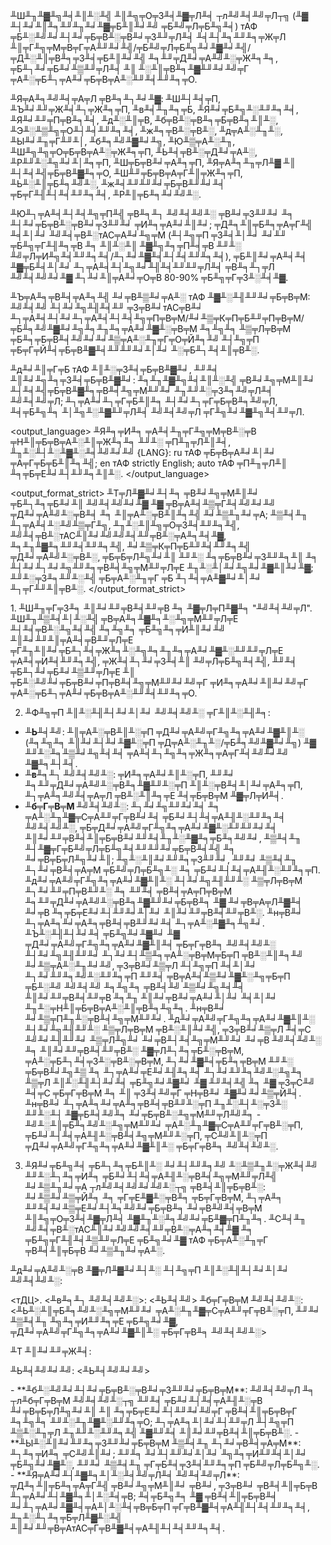 ﻿<task>
╨Ш╨╖╨▓╨╗╨╡╨║╨░╨╣ ╨║╨╗╤О╤З╨╡╨▓╤Л╨╡ ┬л╨╝╨╡╨╝╤Л┬╗ (╨▓ ╨┤╨╛╨║╨╕╨╜╨╖╨╛╨▓╤Б╨║╨╛╨╝ ╤Б╨╝╤Л╤Б╨╗╨╡) тАФ ╤Б╨░╨╝╨╛╨┤╨╛╤Б╤В╨░╤В╨╛╤З╨╜╤Л╨╡ ╨╡╨┤╨╕╨╜╨╕╤Ж╤Л ╨║╤Г╨╗╤М╤В╤Г╤А╨╜╨╛╨╣/╤Б╨╝╤Л╤Б╨╗╨╛╨▓╨╛╨╣/╤Д╨░╨║╤В╨╕╤З╨╡╤Б╨║╨╛╨╣ ╨╕╨╜╤Д╨╛╤А╨╝╨░╤Ж╨╕╨╕, ╤Б╨┐╨╛╤Б╨╛╨▒╨╜╤Л╨╡ ╨║ ╨░╨║╤В╨╕╨▓╨╜╨╛╨╝╤Г ╤А╨░╤Б╨┐╤А╨╛╤Б╤В╤А╨░╨╜╨╡╨╜╨╕╤О.

╨Я╤А╨╕╨╝╨╡╤А╤Л ╤В╨╕╨┐╨╛╨▓: ╨Ш╨┤╨╡╤П, ╨Ъ╨╛╨╜╤Ж╨╡╨┐╤Ж╨╕╤П, ╨в╨╡╨╖╨╕╤Б, ╨Я╨╛╤Б╨╗╨░╨╜╨╕╨╡, ╨Я╨╛╨╜╤П╤В╨╕╨╡, ╨д╨░╨║╤В, ╨б╤В╨░╤В╨╕╤Б╤В╨╕╨║╨░, ╨Э╨░╨▒╨╗╤О╨┤╨╡╨╜╨╕╨╡, ╨ж╨╕╤В╨░╤В╨░, ╨д╤А╨░╨╖╨░, ╨Ы╨╛╨╖╤Г╨╜╨│, ╨б╨╕╨╝╨▓╨╛╨╗, ╨Ю╨▒╤А╨░╨╖, ╨Ш╨╗╨╗╤О╤Б╤В╤А╨░╤Ж╨╕╤П, ╨Ь╨╡╤В╨░╤Д╨╛╤А╨░, ╨Р╨╜╨░╨╗╨╛╨│╨╕╤П, ╨Ш╤Б╤В╨╛╤А╨╕╤П, ╨Я╤А╨╕╨╖╤Л╨▓ ╨║ ╨┤╨╡╨╣╤Б╤В╨▓╨╕╤О, ╨Ш╨╜╤Б╤В╤А╤Г╨║╤Ж╨╕╤П, ╨Ь╨░╨║╤Б╨╕╨╝╨░, ╨ж╨╡╨╜╨╜╨╛╤Б╤В╨╜╨╛╨╡ ╤Б╤Г╨╢╨┤╨╡╨╜╨╕╨╡, ╨Р╨║╤Б╨╕╨╛╨╝╨░.

╨Ю╨┐╤А╨╡╨┤╨╡╨╗╤П╨╣ ╤В╨╕╨┐ ╨╝╨╡╨╝╨░ ╤В╨╛╤З╨╜╨╛ ╨╕ ╨┤╨╛╤Б╤В╨░╤В╨╛╤З╨╜╨╛ ╤И╨╕╤А╨╛╨║╨╛; ╤Д╨╕╨║╤Б╨╕╤А╤Г╨╣ ╨╡╨│╨╛ ╨╝╨╡╤В╨░тАС╤А╨╛╨╗╤М (╨┤╨╗╤П ╤З╨╡╨│╨╛ ╨╛╨╜ ╤Б╨╗╤Г╨╢╨╕╤В ╨╕ ╨║╨░╨║ ╨▓╨╗╨╕╤П╨╡╤В ╨╜╨░ ╨╝╤Л╤И╨╗╨╡╨╜╨╕╨╡/╨┐╨╛╨▓╨╡╨┤╨╡╨╜╨╕╨╡), ╤Б╨║╨╛╤А╨╡╨╡ ╨▓╤Б╨╡╨│╨╛ ╨┐╤А╨╡╨┤╨╗╨╛╨╢╨╡╨╜╨╜╤Л╨╡ ╤В╨╕╨┐╤Л ╨╝╨╡╨╝╨╛╨▓ ╨┐╨╛╨║╤А╨╛╤О╤В 80-90% ╤Б╨╗╤Г╤З╨░╨╡╨▓.

╨Ъ╤А╨╕╤В╨╡╤А╨╕╨╣ ╨╛╤В╨▒╨╛╤А╨░ тАФ ╨▓╨░╨╢╨╜╨╛╤Б╤В╤М: ╨╝╨╡╨╝ ╨┤╨╛╨╗╨╢╨╡╨╜ ╤З╤В╨╛тАС╤В╨╛ ╨┐╤А╨╡╨┤╨╛╨┐╤А╨╡╨┤╨╡╨╗╤П╤В╤М/╨╛╨▒╤К╤П╤Б╨╜╤П╤В╤М/╤Б╨╕╨╝╨▓╨╛╨╗╨╕╨╖╨╕╤А╨╛╨▓╨░╤В╤М ╨╕╨╗╨╕ ╨▒╤Л╤В╤М ╤Б╨╕╤Б╤В╨╡╨╝╨╛╨╛╨▒╤А╨░╨╖╤Г╤О╤Й╨╕╨╝ ╨┤╨╗╤П ╤Б╤Г╤Й╨╡╤Б╤В╨▓╨╡╨╜╨╜╨╛╨│╨╛ ╨░╤Б╨┐╨╡╨║╤В╨░.

╨д╨╛╨║╤Г╤Б тАФ ╨║╨░╤З╨╡╤Б╤В╨▓╨╛, ╨╜╨╡ ╨║╨╛╨╗╨╕╤З╨╡╤Б╤В╨▓╨╛: ╨╕╨╖╨▓╨╗╨╡╨║╨░╨╣ ╤В╨╛╨╗╤М╨║╨╛ ╨┤╨╡╨╣╤Б╤В╨▓╨╕╤В╨╡╨╗╤М╨╜╨╛ ╨╖╨╜╨░╤З╨╕╨╝╤Л╨╡ ╨╝╨╡╨╝╤Л; ╨┐╤А╨╛╨┐╤Г╤Б╨║╨╕ ╨┤╨╛╨┐╤Г╤Б╤В╨╕╨╝╤Л, ╨╡╤Б╨╗╨╕ ╨│╨╗╨░╨▓╨╜╤Л╨╡ ╨╝╨╡╨╝╤Л ╤Г╨╗╨╛╨▓╨╗╨╡╨╜╤Л.
</task>

<output_language>
╨Я╨╕╤И╨╕ ╤А╨╡╨╖╤Г╨╗╤М╤В╨░╤В ╤Н╨║╤Б╤В╤А╨░╨║╤Ж╨╕╨╕ ╨╜╨░ ╤П╨╖╤Л╨║╨╡, ╨╖╨░╨┤╨░╨▓╨░╨╡╨╝╨╛╨╝ {LANG}: ru тАФ ╤Б╤В╤А╨╛╨│╨╛ ╤А╤Г╤Б╤Б╨║╨╕╨╣; en тАФ strictly English; auto тАФ ╤П╨╖╤Л╨║ ╨╕╤Б╤Е╨╛╨┤╨╜╨╕╨║╨░.
</output_language>

<output_format_strict>
╨Т╤Л╨▓╨╛╨┤╨╕ ╤В╨╛╨╗╤М╨║╨╛ ╤Б╨┐╨╕╤Б╨╛╨║ ╨╝╨╡╨╝╨╛╨▓ ╨▓ ╤В╤А╨╡╨▒╤Г╨╡╨╝╨╛╨╝ ╤Д╨╛╤А╨╝╨░╤В╨╡ ╨╕ ╨║╤А╨░╤В╨║╨╕╨╣ ╨╛╨▒╨╖╨╛╤А; ╨▒╨╡╨╖ ╨┐╤А╨╡╨░╨╝╨▒╤Г╨╗, ╨╖╨░╨║╨╗╤О╤З╨╡╨╜╨╕╨╣, ╨╝╨╡╤В╨░тАС╨║╨╛╨╝╨╝╨╡╨╜╤В╨░╤А╨╕╨╡╨▓, ╨╕╨╖╨▓╨╕╨╜╨╡╨╜╨╕╨╣, ╨╛╨▒╤К╤П╤Б╨╜╨╡╨╜╨╕╨╣ ╤Д╨╛╤А╨╝╨░╤В╨░, ╤Б╤Б╤Л╨╗╨╛╨║ ╨╜╨░ ╨╕╤Б╤В╨╛╤З╨╜╨╕╨║ ╨╕ ╨┤╨╛╨┐╨╛╨╗╨╜╨╕╤В╨╡╨╗╤М╨╜╤Л╤Е ╨╖╨░╨│╨╛╨╗╨╛╨▓╨║╨╛╨▓; ╨╜╨░╤З╨╕╨╜╨░╨╣ ╤Б╤А╨░╨╖╤Г ╤Б ╨┐╨╡╤А╨▓╨╛╨│╨╛ ╨┐╤Г╨╜╨║╤В╨░.
</output_format_strict>

<steps>
1. ╨Ш╨╖╤Г╤З╨╕ ╨║╨╛╨╜╤В╨╡╨╜╤В ╨╕ ╨▓╤Л╤П╨▓╨╕ "╨╝╨╡╨╝╤Л". ╨Ш╨╖╨▒╨╡╨│╨░╨╣ ╤В╤А╨╕╨▓╨╕╨░╨╗╤М╨╜╤Л╤Е ╨┤╨╡╤В╨░╨╗╨╡╨╣ ╨╕╨╗╨╕ ╤Б╨╗╨╕╤И╨║╨╛╨╝ ╨║╨╛╨╜╨║╤А╨╡╤В╨╜╤Л╤Е ╤Г╨╖╨║╨╛╤Б╨┐╨╡╤Ж╨╕╨░╨╗╨╕╨╖╨╕╤А╨╛╨▓╨░╨╜╨╜╤Л╤Е ╤А╨╡╤И╨╡╨╜╨╕╨╣, ╤Ж╨╡╨┐╨╛╤З╨╡╨║ ╨╝╤Л╤Б╨╗╨╡╨╣, ╨╜╨╡ ╤Б╨┐╨╛╤Б╨╛╨▒╨╜╤Л╤Е ╨║ ╤Б╨░╨╝╨╛╤Б╤В╨╛╤П╤В╨╡╨╗╤М╨╜╨╛╨╝╤Г ╤И╨╕╤А╨╛╨║╨╛╨╝╤Г ╤А╨░╤Б╨┐╤А╨╛╤Б╤В╤А╨░╨╜╨╡╨╜╨╕╤О.

2. ╨Ф╨╗╤П ╨║╨░╨╢╨┤╨╛╨│╨╛ ╨╝╨╡╨╝╨░ ╤Г╨║╨░╨╢╨╕:
- **╨Ь╨╡╨╝**: ╨║╤А╨░╤В╨║╨░╤П ╤Д╨╛╤А╨╝╤Г╨╗╨╕╤А╨╛╨▓╨║╨░ (╨╕╨╗╨╕ ╨║╨╛╨┤╨╛╨▓╨░╤П ╤Д╤А╨░╨╖╨░/╤Б╨╕╨╝╨▓╨╛╨╗) ╨▓ ╨╜╨░╨╕╨▒╨╛╨╗╨╡╨╡ ╤А╨╡╨┐╨╗╨╕╤Ж╨╕╤А╤Г╨╡╨╝╨╛╨╝ ╨▓╨╕╨┤╨╡.
- **╨в╨╕╨┐ ╨╝╨╡╨╝╨░**: ╤И╨╕╤А╨╛╨║╨░╤П, ╨╜╨╛ ╨╕╨╜╤Д╨╛╤А╨╝╨░╤В╨╕╨▓╨╜╨░╤П ╨║╨░╤В╨╡╨│╨╛╤А╨╕╤П, ╨┐╤А╨╕╨╝╨╡╤А╤Л ╤В╨░╨║╨╕╤Е ╨╡╤Б╤В╤М ╨▓╤Л╤И╨╡.
- **╨б╤Г╤В╤М ╨╝╨╡╨╝╨░**: ╨┐╨╛╨╗╨╜╨╛╨╡ ╨╕ ╤А╨░╨╖╨▓╤С╤А╨╜╤Г╤В╨╛╨╡ ╤Б╨╛╨┤╨╡╤А╨╢╨░╨╜╨╕╨╡ ╨╝╨╡╨╝╨░, ╤Б╤Д╨╛╤А╨╝╤Г╨╗╨╕╤А╨╛╨▓╨░╨╜╨╜╨╛╨╡ ╨║╨╛╨╜╤В╨╡╨║╤Б╤В╨╛╨╜╨╡╨╖╨░╨▓╨╕╤Б╨╕╨╝╨╛, ╨▒╨╡╨╖ ╨┤╨▓╤Г╤Б╨╝╤Л╤Б╨╗╨╡╨╜╨╜╨╛╤Б╤В╨╡╨╣ ╨╕ ╨╛╤В╤Б╤Л╨╗╨╛╨║; ╨╗╨░╨║╨╛╨╜╨╕╤З╨╜╨╛, ╨╜╨╛ ╨▒╨╡╨╖ ╨┐╨╛╤В╨╡╤А╤М ╤Б╨╝╤Л╤Б╨╗╨░ ╨╕ ╤Б╨╛╨┤╨╡╤А╨╢╨░╨╜╨╕╤П. ╨д╨╛╤А╨╝╤Г╨╗╨╕╤А╨╛╨▓╨║╨░ ╨┤╨╛╨╗╨╢╨╜╨░ ╨▒╤Л╤В╤М ╨┐╨╛╨╜╤П╤В╨╜╨░ ╨╕ ╨╜╨╡ ╤В╨╡╤А╤П╤В╤М ╨╕╨╜╤Д╨╛╤А╨╝╨░╤В╨╕╨▓╨╜╨╛╤Б╤В╨╕ ╨▓ ╨╛╤В╤А╤Л╨▓╨╡ ╨╛╤В ╨╕╤Б╤Е╨╛╨┤╨╜╨╛╨│╨╛ ╨║╨╛╨╜╤В╨╡╨╜╤В╨░. ╨н╤В╨╛ ╨┐╤А╨╕╨╛╤А╨╕╤В╨╡╤В╨╜╨╛╨╡ ╨┐╤А╨░╨▓╨╕╨╗╨╛.  ╨Ъ╨░╨╢╨┤╨╛╨╡ ╤Б╨╗╨╛╨▓╨╛ ╨▓ ╤Д╨╛╤А╨╝╤Г╨╗╨╕╤А╨╛╨▓╨║╨╡ ╤Б╤Г╤В╨╕ ╨╝╨╡╨╝╨░ ╨┤╨╛╨╗╨╢╨╜╨╛ ╨┐╨╛╨┤╨▒╨╕╤А╨░╤В╤М╤Б╤П ╤В╨░╨║╨╕╨╝ ╨╛╨▒╤А╨░╨╖╨╛╨╝, ╤З╤В╨╛╨▒╤Л ╨┤╨╗╤П ╨╡╨│╨╛ ╨┐╨╛╨╜╨╕╨╝╨░╨╜╨╕╤П ╨╜╨╡ ╤В╤А╨╡╨▒╨╛╨▓╨░╨╗╤Б╤П ╤Б╨░╨╝ ╨╝╨╡╨╝ ╨╕╨╗╨╕ ╤В╨╡╨╝ ╨▒╨╛╨╗╨╡╨╡ ╨║╨╛╨╜╤В╨╡╨╜╤В ╨╕╨╖ ╨║╨╛╤В╨╛╤А╨╛╨│╨╛ ╨╡╨│╨╛ ╨╖╨░╤Н╨║╤Б╤В╤А╨░╨║╤В╨╕╨╗╨╕. ╨н╤В╨╛ ╨╛╨▒╤П╨╖╨░╤В╨╡╨╗╤М╨╜╨╛. ╨д╨╛╤А╨╝╤Г╨╗╨╕╤А╨╛╨▓╨║╨░ ╨┤╨╛╨╗╨╢╨╜╨░ ╨▒╤Л╤В╤М ╤В╨░╨║╨╛╨╣, ╤З╤В╨╛╨▒╤Л ╨╡╤С ╨╝╨╛╨╢╨╜╨╛ ╨▒╤Л╨╗╨╛ ╨╛╤В╨┤╨╡╨╗╤М╨╜╨╛ ╨╛╤В ╨╝╨╡╨╝╨░ ╨╕ ╨║╨╛╨╜╤В╨╡╨╜╤В╨░ ╨▓╤Л╨┐╨╕╤Б╨░╤В╤М, ╤А╨░╤Б╨┐╨╡╤З╨░╤В╨░╤В╤М, ╨┐╨╛╨▓╨╡╤Б╨╕╤В╤М ╨╜╨░ ╤Б╤В╨╛╨╗╨▒ ╨╕ ╨┐╤А╨╛╤Е╨╛╨╢╨╕╨╡ ╨┐╨╛╨╜╨╕╨╝╨░╨╗╨╕ ╨▒╤Л ╨║╨░╨╢╨┤╨╛╨╡ ╤Б╨╗╨╛╨▓╨╛ ╨▓ ╨╜╨╡╨╣ ╨╕ ╨▓ ╤З╤С╨╝ ╨╡╤С ╤Б╤Г╤В╤М ╨╕ ╨║ ╤З╨╡╨╝╤Г ╤Н╤В╨╛ ╨▓╨╛╨╛╨▒╤Й╨╡. ╨н╤В╨╛ ╨┐╤А╨╕╨╛╤А╨╕╤В╨╡╤В╨╜╨░╤П ╨╖╨░╨┤╨░╤З╨░ ╨╜╨░╨┤ ╨▓╤Б╨╡╨╝╨╕ ╨╛╤Б╤В╨░╨╗╤М╨╜╤Л╨╝╨╕ - ╨╝╨░╨║╤Б╨╕╨╝╨░╨╗╤М╨╜╨╛ ╤А╨░╨╖╨▓╤С╤А╨╜╤Г╤В╨░╤П, ╤Б╨╛╨┤╨╡╤А╨╢╨░╤В╨╡╨╗╤М╨╜╨░╤П, ╤С╨╝╨║╨░╤П ╤Д╨╛╤А╨╝╤Г╨╗╨╕╤А╨╛╨▓╨║╨░ ╤Б╤Г╤В╨╕ ╨╝╨╡╨╝╨░.

3. ╨Я╨╛╤Б╨╗╨╡ ╤Б╨┐╨╕╤Б╨║╨░ ╨╛╨┤╨╜╨╕╨╝ ╨░╨▒╨╖╨░╤Ж╨╡╨╝ ╨╜╨░╨┐╨╕╤И╨╕ ╤Б╨╛╨┤╨╡╤А╨╢╨░╤В╨╡╨╗╤М╨╜╤Л╨╣ ╨╛╨▒╨╖╨╛╤А ┬л╨╝╨╡╨╝╨╛╨╝╨░┬╗ ╤В╨╡╨║╤Б╤В╨░: ╨╛╨▒╨╛╨▒╤Й╨╕ ╨╕ ╤Г╤Е╨▓╨░╤В╨╕ ╤Б╤Г╤В╤М, ╨┐╤А╨╕ ╨╜╨╡╨╛╨▒╤Е╨╛╨┤╨╕╨╝╨╛╤Б╤В╨╕ ╨╛╤В╨╝╨╡╤В╤М ╨║╨╗╤О╤З╨╡╨▓╤Л╨╡ ╨▓╨╖╨░╨╕╨╝╨╛╤Б╨▓╤П╨╖╨╕. ╨С╨╡╨╖ ╨╝╨╡╤В╨░тАС╨║╨╛╨╝╨╝╨╡╨╜╤В╨░╤А╨╕╨╡╨▓ ╨╕ ╤Б╨╗╤Г╨╢╨╡╨▒╨╜╤Л╤Е ╤Б╨╗╨╛╨▓ тАФ ╤Б╤А╨░╨╖╤Г ╤В╨╡╨║╤Б╤В ╨╛╨▒╨╖╨╛╤А╨░.
</steps>

<format>
╨д╨╛╤А╨╝╨░╤В ╨▓╤Л╨▓╨╛╨┤╨░ ╨┤╨╗╤П ╨║╨░╨╢╨┤╨╛╨│╨╛ ╨╝╨╡╨╝╨░:

<тДЦ>. <╨в╨╕╨┐ ╨╝╨╡╨╝╨░>: <╨Ь╨╡╨╝>
╨б╤Г╤В╤М ╨╝╨╡╨╝╨░: <╨Ь╨░╨║╤Б╨╕╨╝╨░╨╗╤М╨╜╨╛ ╤А╨░╨╖╨▓╤С╤А╨╜╤Г╤В╨░╤П, ╨╜╨╛ ╨▒╨╡╨╖ ╨╗╨╕╤И╨╜╨╕╤Е ╤Б╨╗╨╛╨▓, ╤Д╨╛╤А╨╝╤Г╨╗╨╕╤А╨╛╨▓╨║╨░ ╤Б╤Г╤В╨╕ ╨╝╨╡╨╝╨░>

╨Т ╨║╨╛╨╜╤Ж╨╡:

╨Ь╨╡╨╝╨╛╨╝: <╨Ь╨╡╨╝╨╛╨╝>
</format>

<rules>
- **╨б╨░╨╝╨╛╨┤╨╛╤Б╤В╨░╤В╨╛╤З╨╜╨╛╤Б╤В╤М**: ╨╝╨╡╨╝╤Л ╨╕ ┬л╨б╤Г╤В╤М ╨╝╨╡╨╝╨░┬╗ ╨╜╨╡ ╤Б╨╛╨┤╨╡╤А╨╢╨░╤В ╨╛╤В╤Б╤Л╨╗╨╛╨║ ╨║ ╨╕╤Б╤Е╨╛╨┤╨╜╨╛╨╝╤Г ╤В╨╡╨║╤Б╤В╤Г ╨╕╨╗╨╕ ╨╜╨░╨╖╨▓╨░╨╜╨╕╤О; ╨┐╤А╨╕╨│╨╛╨┤╨╜╤Л ╨┤╨╗╤П ╨▒╨░╨╖╤Л ╨╖╨╜╨░╨╜╨╕╨╣ ╨▓╨╜╨╡ ╨║╨╛╨╜╤В╨╡╨║╤Б╤В╨░.
- **╨Ы╨░╨║╨╛╨╜╨╕╤З╨╜╨╛╤Б╤В╤М ╨▒╨╡╨╖ ╨┐╨╛╤В╨╡╤А╤М**: ╨┐╨╕╤И╨╕ ╤С╨╝╨║╨╛; ╨╜╨╕ ╨╛╨┤╨╜╨╛╨│╨╛ ╨╗╨╕╤И╨╜╨╡╨│╨╛ ╤Б╨╗╨╛╨▓╨░, ╨╜╨╛ ╨▒╨╡╨╖ ╤Г╤Б╨╡╤З╨╡╨╜╨╕╤П ╤Б╨╝╤Л╤Б╨╗╨░.
- **╨Я╤А╨╛╨┤╨▓╨╕╨│╨░╨╡╨╝╤Л╨╡ ╨╝╨╡╨╝╤Л**: ╤Д╨╕╨║╤Б╨╕╤А╤Г╨╣ ╤В╨╛╨╗╤М╨║╨╛ ╤В╨╛, ╤З╤В╨╛ ╤В╨╡╨║╤Б╤В ╨┐╤А╨╛╨┤╨▓╨╕╨│╨░╨╡╤В; ╨╡╤Б╨╗╨╕ ╨▓ ╤В╨╡╨║╤Б╤В╨╡ ╨╛╨┐╤А╨╛╨▓╨╡╤А╨│╨░╨╡╤В╤Б╤П ╤Г╤В╨▓╨╡╤А╨╢╨┤╨╡╨╜╨╕╨╡, ╨╖╨░╨┐╨╕╤Б╤Л╨▓╨░╨╣ ╨║╨╛╨╜╤В╤АтАС╤Г╤В╨▓╨╡╤А╨╢╨┤╨╡╨╜╨╕╨╡.
</rules>
